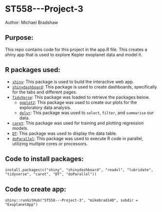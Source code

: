 # ST558---Project-3
Author: Michael Bradshaw

## Purpose: 
This repo contains code for this project in the app.R file. This creates a shiny app that is used to explore Kepler exoplanet data and model it. 

## R packages used:  

* [`shiny`](https://shiny.rstudio.com/): This package is used to build the interactive web app. 
* [`shinydashboard`](https://rstudio.github.io/shinydashboard/): This package is used to create dashboards, specifically for the tabs and different pages. 
* [`TidyVerse`](https://www.tidyverse.org/): This package was loaded to retrieve the packages below.
  * [`ggplot2`](https://ggplot2.tidyverse.org/): This package was used to create our plots for the exploratory data analysis.
  * [`dplyr`](https://dplyr.tidyverse.org/): This package was used to `select`, `filter`, and `summarise` our data.
* [`caret`](https://cran.r-project.org/web/packages/caret/index.html): This package was used for training and plotting regression models.
* [`DT`](https://rstudio.github.io/DT/): This package was used to display the data table.
* [`doParallel`](https://cran.r-project.org/web/packages/doParallel/index.html): This package was used to execute R code in parallel, utilizing multiple cores or processors.

## Code to install packages:
`install.packages(c("shiny", "shinydashboard", "readxl", "lubridate", "tidyverse", "caret", "DT", "doParallel"))`

## Code to create app:
`shiny::runGitHub("ST558---Project-3", "mikebrad140", subdir = "ExoplanetApp")`
